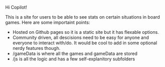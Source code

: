 Hi Copilot!

This is a site for users to be able to see stats on certain situations in board games. Here are some importaint points:
- Hosted on Github pages so it is a static site but it has flexable options.
- Community driven, all descisions need to be easy for anyone and everyone to interact with/do. It would be cool to add in some optional nerdy features though.
- /gameData is where all the games and gameData are stored
- /js is all the logic and has a few self-explanitory subfolders

